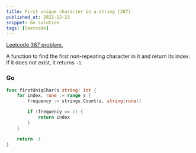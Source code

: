 ```yaml
---
title: First unique character in a string [387]
published_at: 2022-12-23
snippet: Go solution
tags: [leetcode]
---
```


[Leetcode 387 problem.](https://leetcode.com/problems/first-unique-character-in-a-string/)

A function to find the first non-repeating character in it and return its index. If it does not exist, it returns `-1`.

### Go

```go
func firstUniqChar(s string) int {
    for index, rune := range s {
        frequency := strings.Count(s, string(rune))

        if (frequency == 1) {
            return index
        }
    }

    return -1
}
```